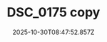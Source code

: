 ---
title: "DSC_0175 copy"
description: ""
image: "/uploads/photos/1761814072846-DSC_0175_copy.webp"
thumbnail: "/uploads/photos/1761814072846-DSC_0175_copy-thumb.webp"
width: 6000
height: 4695
featured: false
date: 2025-10-30T08:47:52.857Z
order: 0
---